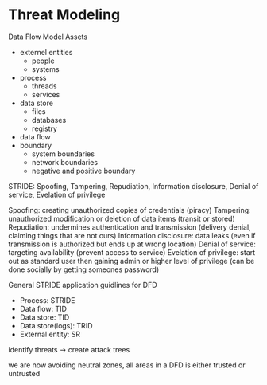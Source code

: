 # Threat Modeling

Data Flow Model Assets
* externel entities
  * people
  * systems
* process
  * threads
  * services
* data store
  * files
  * databases
  * registry
* data flow
* boundary
  * system boundaries
  * network boundaries
  * negative and positive boundary

STRIDE: Spoofing, Tampering, Repudiation, Information disclosure, Denial of service, Evelation of privilege

Spoofing: creating unauthorized copies of credentials (piracy)
Tampering: unauthorized modification or deletion of data items (transit or stored)
Repudiation: undermines authentication and transmission
(delivery denial, claiming things that are not ours)
Information disclosure: data leaks (even if transmission is authorized but ends up at wrong location)
Denial of service: targeting availability (prevent access to service)
Evelation of privilege: start out as standard user then gaining admin or higher level of privilege (can be done socially by getting someones password)

General STRIDE application guidlines for DFD
* Process: STRIDE
* Data flow: TID
* Data store: TID
* Data store(logs): TRID
* External entity: SR

identify threats -> create attack trees

we are now avoiding neutral zones, all areas in a DFD is either trusted or untrusted





